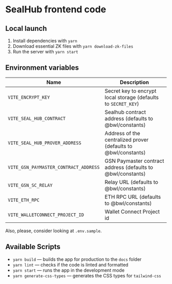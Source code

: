 # SealHub frontend code

## Local launch

1. Install dependencies with `yarn`
2. Download essential ZK files with `yarn download-zk-files`
3. Run the server with `yarn start`

## Environment variables

| Name                                  | Description                                                    |
| ------------------------------------- | -------------------------------------------------------------- |
| `VITE_ENCRYPT_KEY`                    | Secret key to encrypt local storage (defaults to `SECRET_KEY`) |
| `VITE_SEAL_HUB_CONTRACT`              | Sealhub contract address (defaults to @bwl/constants)          |
| `VITE_SEAL_HUB_PROVER_ADDRESS`        | Address of the centralized prover (defaults to @bwl/constants) |
| `VITE_GSN_PAYMASTER_CONTRACT_ADDRESS` | GSN Paymaster contract address (defaults to @bwl/constants)    |
| `VITE_GSN_SC_RELAY`                   | Relay URL (defaults to @bwl/constants)                         |
| `VITE_ETH_RPC`                        | ETH RPC URL (defaults to @bwl/constants)                       |
| `VITE_WALLETCONNECT_PROJECT_ID`       | Wallet Connect Project id                                      |

Also, please, consider looking at `.env.sample`.

## Available Scripts

- `yarn build` — builds the app for production to the `docs` folder
- `yarn lint` — checks if the code is linted and formatted
- `yarn start` — runs the app in the development mode
- `yarn generate-css-types` — generates the CSS types for `tailwind-css`
